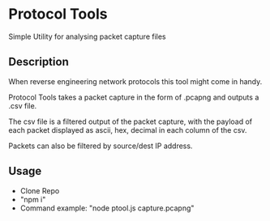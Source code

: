 # Protocol Tools
Simple Utility for analysing packet capture files

## Description
When reverse engineering network protocols this tool might come in handy.

Protocol Tools takes a packet capture in the form of .pcapng and outputs a .csv file.

The csv file is a filtered output of the packet capture, with the payload of each packet displayed as ascii, hex, decimal in each column of the csv.

Packets can also be filtered by source/dest IP address.


## Usage
- Clone Repo
- "npm i"
- Command example: "node ptool.js capture.pcapng"
